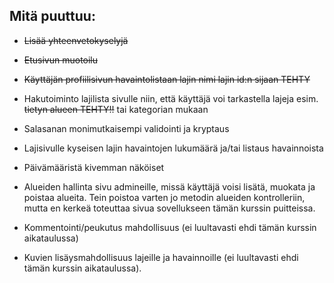 ## Mitä puuttuu:

- ~~Lisää yhteenvetokyselyjä~~

- ~~Etusivun muotoilu~~

- ~~Käyttäjän profiilisivun havaintolistaan lajin nimi lajin id:n sijaan TEHTY~~

- Hakutoiminto lajilista sivulle niin, että käyttäjä voi tarkastella lajeja esim. ~~tietyn alueen TEHTY!!~~ tai kategorian mukaan

- Salasanan monimutkaisempi validointi ja kryptaus

- Lajisivulle kyseisen lajin havaintojen lukumäärä ja/tai listaus havainnoista

- Päivämääristä kivemman näköiset

- Alueiden hallinta sivu admineille, missä käyttäjä voisi lisätä, muokata ja poistaa alueita. Tein poistoa varten jo metodin alueiden kontrolleriin, mutta en kerkeä toteuttaa sivua sovellukseen tämän kurssin puitteissa. 

- Kommentointi/peukutus mahdollisuus (ei luultavasti ehdi tämän kurssin aikataulussa)

- Kuvien lisäysmahdollisuus lajeille ja havainnoille (ei luultavasti ehdi tämän kurssin aikataulussa).
